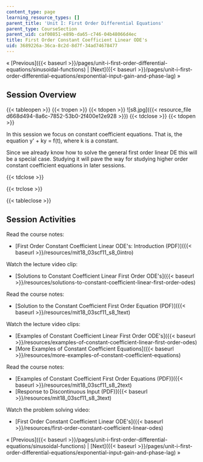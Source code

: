 ```yaml
---
content_type: page
learning_resource_types: []
parent_title: 'Unit I: First Order Differential Equations'
parent_type: CourseSection
parent_uid: caf00851-e89b-da65-c746-04b48066d4ec
title: First Order Constant Coefficient Linear ODE's
uid: 3689226a-36ca-8c2d-8d7f-34ad74678477
---
```


« [Previous]({{< baseurl >}}/pages/unit-i-first-order-differential-equations/sinusoidal-functions) | [Next]({{< baseurl >}}/pages/unit-i-first-order-differential-equations/exponential-input-gain-and-phase-lag) »

Session Overview
----------------

{{< tableopen >}}
{{< tropen >}}
{{< tdopen >}}
![s8.jpg]({{< resource_file d668d494-8a6c-7852-53b0-2f400e12e928 >}})
{{< tdclose >}}
{{< tdopen >}}


In this session we focus on constant coefficient equations. That is, the equation y' + ky = f(t), where k is a constant.

Since we already know how to solve the general first order linear DE this will be a special case. Studying it will pave the way for studying higher order constant coefficient equations in later sessions.


{{< tdclose >}}

{{< trclose >}}

{{< tableclose >}}

Session Activities
------------------

Read the course notes:

*   [First Order Constant Coefficient Linear ODE's: Introduction (PDF)]({{< baseurl >}}/resources/mit18_03scf11_s8_0intro)

Watch the lecture video clip:

*   [Solutions to Constant Coefficient Linear First Order ODE's]({{< baseurl >}}/resources/solutions-to-constant-coefficient-linear-first-order-odes)

Read the course notes:

*   [Solution to the Constant Coefficient First Order Equation (PDF)]({{< baseurl >}}/resources/mit18_03scf11_s8_1text)

Watch the lecture video clips:

*   [Examples of Constant Coefficient Linear First Order ODE's]({{< baseurl >}}/resources/examples-of-constant-coefficient-linear-first-order-odes)
*   [More Examples of Constant Coefficient Equations]({{< baseurl >}}/resources/more-examples-of-constant-coefficient-equations)

Read the course notes:

*   [Examples of Constant Coefficient First Order Equations (PDF)]({{< baseurl >}}/resources/mit18_03scf11_s8_2text)
*   [Response to Discontinuous Input (PDF)]({{< baseurl >}}/resources/mit18_03scf11_s8_3text)

Watch the problem solving video:

*   [First Order Constant Coefficient Linear ODE's]({{< baseurl >}}/resources/first-order-constant-coefficient-linear-odes)

« [Previous]({{< baseurl >}}/pages/unit-i-first-order-differential-equations/sinusoidal-functions) | [Next]({{< baseurl >}}/pages/unit-i-first-order-differential-equations/exponential-input-gain-and-phase-lag) »
